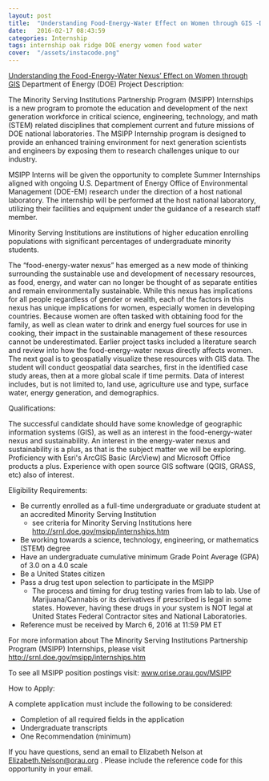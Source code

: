 ```yaml
---
layout: post
title:  "Understanding Food-Energy-Water Effect on Women through GIS -Department of Energy"
date:   2016-02-17 08:43:59
categories: Internship
tags: internship oak ridge DOE energy women food water
cover:  "/assets/instacode.png"
---
```


[Understanding the Food-Energy-Water Nexus’ Effect on Women through GIS][official link]
Department of Energy (DOE)
Project Description:

The Minority Serving Institutions Partnership Program (MSIPP) Internships is a new program to promote the education and 
development of the next generation workforce in critical science, engineering, technology, and math (STEM) related 
disciplines that complement current and future missions of DOE national laboratories.  The MSIPP Internship program is 
designed to provide an enhanced training environment for next generation scientists and engineers by exposing them to 
research challenges unique to our industry. 

MSIPP Interns will be given the opportunity to complete Summer Internships aligned with ongoing U.S. 
Department of Energy Office of Environmental Management (DOE-EM) research under the direction of a host national laboratory. 
The internship will be performed at the host national laboratory, utilizing their facilities and equipment under the 
guidance of a research staff member.

Minority Serving Institutions are institutions of higher education enrolling populations with significant percentages of 
undergraduate minority students. 

The “food-energy-water nexus” has emerged as a new mode of thinking surrounding the sustainable use and development of 
necessary resources, as food, energy, and water can no longer be thought of as separate entities and remain environmentally
sustainable. While this nexus has implications for all people regardless of gender or wealth, each of the factors in this 
nexus has unique implications for women, especially women in developing countries. Because women are often tasked with 
obtaining food for the family, as well as clean water to drink and energy fuel sources for use in cooking, their impact in
the sustainable management of these resources cannot be underestimated. Earlier project tasks included a literature search
and review into how the food-energy-water nexus directly affects women. The next goal is to geospatially visualize these 
resources with GIS data. The student will conduct geospatial data searches, first in the identified case study areas, then 
at a more global scale if time permits. Data of interest includes, but is not limited to, land use, agriculture use and type,
surface water, energy generation, and demographics.

 

Qualifications:

The successful candidate should have some knowledge of geographic information systems (GIS), 
as well as an interest in the food-energy-water nexus and sustainability. 
An interest in the energy-water nexus and sustainability is a plus, as that is the subject matter we will be exploring. 
Proficiency with Esri's ArcGIS Basic (ArcView) and Microsoft Office products a plus. 
Experience with open source GIS software (QGIS, GRASS, etc) also of interest.

Eligibility Requirements:
* Be currently enrolled as a full-time undergraduate or graduate student at an accredited Minority Serving Institution 
  * see criteria for Minority Serving Institutions here http://srnl.doe.gov/msipp/internships.htm
* Be working towards a science, technology, engineering, or mathematics (STEM) degree
* Have an undergraduate cumulative minimum Grade Point Average (GPA) of 3.0 on a 4.0 scale
* Be a United States citizen
* Pass a drug test upon selection to participate in the MSIPP  
  * The process and timing for drug testing varies from lab to lab.  Use of Marijuana/Cannabis or its derivatives if prescribed is legal in some states.  However, having these drugs in your system is NOT legal at United States Federal Contractor sites and National Laboratories.
* Reference must be received by March 6, 2016 at 11:59 PM ET

For more information about The Minority Serving Institutions Partnership Program (MSIPP) Internships,
please visit http://srnl.doe.gov/msipp/internships.htm

To see all MSIPP position postings visit: www.orise.orau.gov/MSIPP



How to Apply:

A complete application must include the following to be considered:
* Completion of all required fields in the application
* Undergraduate transcripts
* One Recommendation (minimum)

If you have questions, send an email to Elizabeth Nelson at Elizabeth.Nelson@orau.org .
Please include the reference code for this opportunity in your email.




[official link]:http://orise.orau.gov/science-education/internships-scholarships-fellowships/description.aspx?JobId=19265
